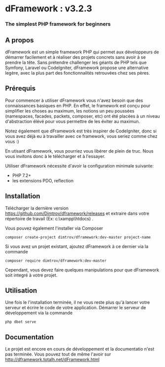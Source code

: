 # dFramework : v3.2.3 

### The simplest PHP framework for beginners 



## A propos

dFramework est un simple framework PHP qui permet aux développeurs de démarrer facilement et à réaliser des projets concrets sans avoir à se prendre la tête. Sans prétendre challenger les géants de PHP tels que Symfony, Laravel ou CodeIgniter, dFramework propose une alternative legère, avec la plus part des fonctionnalités retrouvées chez ses pères.

## Prérequis

Pour commencer à utiliser dFramework vous n'avez besoin que des connaissances basiques en PHP. En effet, le framework est conçu pour simplifier les choses au maximum, les notions un peu poussées (namespaces, facades, packets, composer, etc) ont été placées à un niveau d'abstraction élévé pour vous permettre de les éviter au maximun.

Notez également que dFramework est très inspirer de CodeIgniter, donc si vous avez déjà eu à travailler avec ce framework, vous seriez comme chez vous :)

En utisant dFramework, vous pourriez vous libérer de plein de truc. Nous vous invitons donc à le télécharger et à l'essayer.

Utiliser dFramework nécessite d'avoir la configuration minimale suivante:

- PHP 7.2+
- les extensions PDO, reflection

## Installation

Télécharger la dernière version https://github.com/Dimtrov/dframework/releases et extraire dans votre répertoire de travail (Ex: c:\xampp\htdocs) .

Vous pouvez également l'installer via Composer

```
composer create-project dimtrov/dframework:dev-master project-name
```

Si vous avez un projet existant, ajoutez dFramework à ce dernier via la commande

```
composer require dimtrov/dframework:dev-master
```

Cependant, vous devez faire quelques manipulations pour que dFramework soit integré à votre projet.


## Utilisation

Une fois le l'installation terminée, il ne vous reste plus qu'à lancer votre serveur et écrire le code de votre application. Démarrer le serveur de développement via la commande

```
php dbot serve
```

## Documentation

Le projet est encore en cours de développement et la documentatio n'est pas terminée. Vous pouvez tout de même l'avoir sur http://dframework.totalh.net/dFramework.html